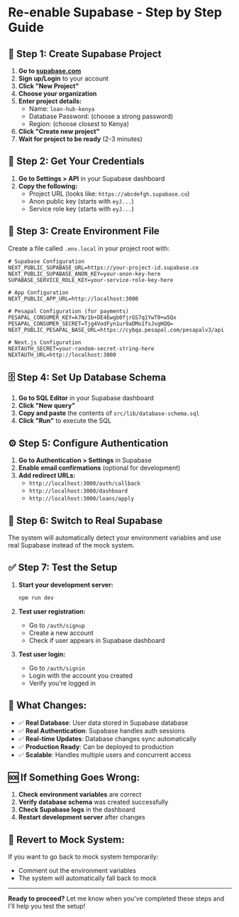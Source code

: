 # Re-enable Supabase - Step by Step Guide

## 🚀 **Step 1: Create Supabase Project**

1. **Go to [supabase.com](https://supabase.com)**
2. **Sign up/Login** to your account
3. **Click "New Project"**
4. **Choose your organization**
5. **Enter project details:**
   - Name: `loan-hub-kenya`
   - Database Password: (choose a strong password)
   - Region: (choose closest to Kenya)
6. **Click "Create new project"**
7. **Wait for project to be ready** (2-3 minutes)

## 🔑 **Step 2: Get Your Credentials**

1. **Go to Settings > API** in your Supabase dashboard
2. **Copy the following:**
   - Project URL (looks like: `https://abcdefgh.supabase.co`)
   - Anon public key (starts with `eyJ...`)
   - Service role key (starts with `eyJ...`)

## 📝 **Step 3: Create Environment File**

Create a file called `.env.local` in your project root with:

```env
# Supabase Configuration
NEXT_PUBLIC_SUPABASE_URL=https://your-project-id.supabase.co
NEXT_PUBLIC_SUPABASE_ANON_KEY=your-anon-key-here
SUPABASE_SERVICE_ROLE_KEY=your-service-role-key-here

# App Configuration
NEXT_PUBLIC_APP_URL=http://localhost:3000

# Pesapal Configuration (for payments)
PESAPAL_CONSUMER_KEY=k7N/1b+DE4Ewgb0fjrGS7q1YwT0+w5Qx
PESAPAL_CONSUMER_SECRET=Tjg4VodFyn1ur9aDMo1fsJvgHQQ=
NEXT_PUBLIC_PESAPAL_BASE_URL=https://cybqa.pesapal.com/pesapalv3/api

# Next.js Configuration
NEXTAUTH_SECRET=your-random-secret-string-here
NEXTAUTH_URL=http://localhost:3000
```

## 🗄️ **Step 4: Set Up Database Schema**

1. **Go to SQL Editor** in your Supabase dashboard
2. **Click "New query"**
3. **Copy and paste** the contents of `src/lib/database-schema.sql`
4. **Click "Run"** to execute the SQL

## ⚙️ **Step 5: Configure Authentication**

1. **Go to Authentication > Settings** in Supabase
2. **Enable email confirmations** (optional for development)
3. **Add redirect URLs:**
   - `http://localhost:3000/auth/callback`
   - `http://localhost:3000/dashboard`
   - `http://localhost:3000/loans/apply`

## 🔄 **Step 6: Switch to Real Supabase**

The system will automatically detect your environment variables and use real Supabase instead of the mock system.

## ✅ **Step 7: Test the Setup**

1. **Start your development server:**
   ```bash
   npm run dev
   ```

2. **Test user registration:**
   - Go to `/auth/signup`
   - Create a new account
   - Check if user appears in Supabase dashboard

3. **Test user login:**
   - Go to `/auth/signin`
   - Login with the account you created
   - Verify you're logged in

## 🎯 **What Changes:**

- ✅ **Real Database**: User data stored in Supabase database
- ✅ **Real Authentication**: Supabase handles auth sessions
- ✅ **Real-time Updates**: Database changes sync automatically
- ✅ **Production Ready**: Can be deployed to production
- ✅ **Scalable**: Handles multiple users and concurrent access

## 🆘 **If Something Goes Wrong:**

1. **Check environment variables** are correct
2. **Verify database schema** was created successfully
3. **Check Supabase logs** in the dashboard
4. **Restart development server** after changes

## 🔄 **Revert to Mock System:**

If you want to go back to mock system temporarily:
- Comment out the environment variables
- The system will automatically fall back to mock

---

**Ready to proceed?** Let me know when you've completed these steps and I'll help you test the setup!
